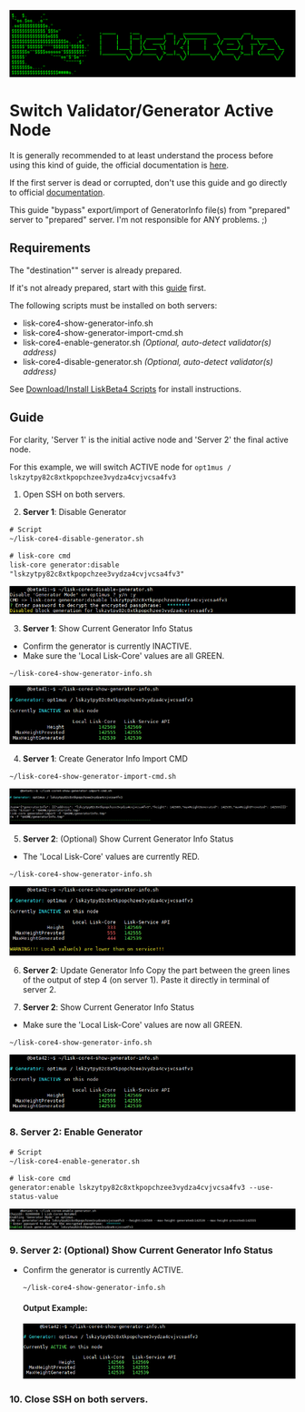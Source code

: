 ![##Header##](../PNG/Header.png)

# Switch Validator/Generator Active Node

It is generally recommended to at least understand the process before using this kind of guide, the official documentation is [here](https://lisk.com/documentation/beta/run-blockchain/enable-block-generation.html#safely-enabling-block-generation-on-another-node).

If the first server is dead or corrupted, don't use this guide and go directly to official [documentation](https://lisk.com/documentation/beta/run-blockchain/enable-block-generation.html#safely-enabling-block-generation-on-another-node).

This guide "bypass" export/import of GeneratorInfo file(s) from "prepared" server to "prepared" server. I'm not responsible for ANY problems. ;)

## Requirements

The "destination"" server is already prepared.

If it's not already prepared, start with this [guide](./PrepareGeneratorBackupNode.md) first.

The following scripts must be installed on both servers:

* lisk-core4-show-generator-info.sh
* lisk-core4-show-generator-import-cmd.sh
* lisk-core4-enable-generator.sh *(Optional, auto-detect validator(s) address)*
* lisk-core4-disable-generator.sh *(Optional, auto-detect validator(s) address)*

See [Download/Install LiskBeta4 Scripts](./InstallLiskCore.md#downloadinstall-liskbeta4-scripts) for install instructions.

## Guide

For clarity, 'Server 1' is the initial active node and 'Server 2' the final active node.

For this example, we will switch ACTIVE node for `opt1mus / lskzytpy82c8xtkpopchzee3vydza4cvjvcsa4fv3`

1. Open SSH on both servers.

2. **Server 1**: Disable Generator
```shell
# Script
~/lisk-core4-disable-generator.sh
```
```shell
# lisk-core cmd
lisk-core generator:disable "lskzytpy82c8xtkpopchzee3vydza4cvjvcsa4fv3"
```
![SwitchGeneratorActiveNode-Step02](../PNG/SwitchGeneratorActiveNode-Step02.png)

3. **Server 1**: Show Current Generator Info Status
  * Confirm the generator is currently INACTIVE.
  * Make sure the 'Local Lisk-Core' values are all GREEN.
```shell
~/lisk-core4-show-generator-info.sh
```
![SwitchGeneratorActiveNode-Step03](../PNG/SwitchGeneratorActiveNode-Step03.png)

4. **Server 1**: Create Generator Info Import CMD
```shell
~/lisk-core4-show-generator-import-cmd.sh
```
![SwitchGeneratorActiveNode-Step04](../PNG/SwitchGeneratorActiveNode-Step04.png)

5. **Server 2**: (Optional) Show Current Generator Info Status
  * The 'Local Lisk-Core' values are currently RED.
```shell
~/lisk-core4-show-generator-info.sh
```
![SwitchGeneratorActiveNode-Step05](../PNG/SwitchGeneratorActiveNode-Step05.png)

6. **Server 2**: Update Generator Info
Copy the part between the green lines of the output of step 4 (on server 1).
Paste it directly in terminal of server 2.

7. **Server 2**: Show Current Generator Info Status
  * Make sure the 'Local Lisk-Core' values are now all GREEN.
```shell
~/lisk-core4-show-generator-info.sh
```
![SwitchGeneratorActiveNode-Step07](../PNG/SwitchGeneratorActiveNode-Step07.png)

### 8. **Server 2**: Enable Generator
```shell
# Script
~/lisk-core4-enable-generator.sh
```
```shell
# lisk-core cmd
generator:enable lskzytpy82c8xtkpopchzee3vydza4cvjvcsa4fv3 --use-status-value
```
![SwitchGeneratorActiveNode-Step08](../PNG/SwitchGeneratorActiveNode-Step08.png)

### 9. **Server 2**: (Optional) Show Current Generator Info Status
  * Confirm the generator is currently ACTIVE.
    ```shell
    ~/lisk-core4-show-generator-info.sh
    ```
    #### Output Example:
    ![SwitchGeneratorActiveNode-Step09](../PNG/SwitchGeneratorActiveNode-Step09.png)

### 10. Close SSH on both servers.
